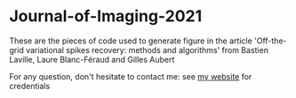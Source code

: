 # Journal-of-Imaging-2021

These are the pieces of code used to generate figure in the article 'Off-the-grid variational spikes recovery: methods and algorithms' from Bastien Laville, Laure Blanc-Féraud and Gilles Aubert

For any question, don't hesitate to contact me: see [my website](https://www-sop.inria.fr/members/Bastien.Laville/) for credentials
 
